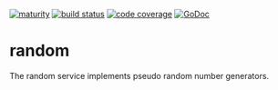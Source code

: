 [![maturity](https://img.shields.io/badge/status-stable-green.svg)](https://github.com/the-anna-project/random) [![build status](https://travis-ci.org/the-anna-project/random.svg?branch=master)](https://travis-ci.org/the-anna-project/random) [![code coverage](https://codecov.io/github/the-anna-project/random/coverage.svg?branch=master)](https://codecov.io/github/the-anna-project/random?branch=master) [![GoDoc](https://godoc.org/github.com/the-anna-project/random?status.svg)](http://godoc.org/github.com/the-anna-project/random)

# random
The random service implements pseudo random number generators.
